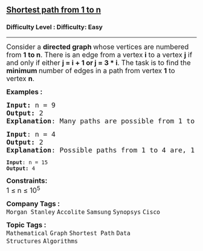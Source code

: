 <h2><a href="https://www.geeksforgeeks.org/problems/shortest-path-from-1-to-n0156/1?page=1&company=Samsung&difficulty=Easy,Medium&status=unsolved&sortBy=accuracy">Shortest path from 1 to n</a></h2><h3>Difficulty Level : Difficulty: Easy</h3><hr><div class="problems_problem_content__Xm_eO"><p><span style="font-size: 18px;">Consider a <strong>directed graph </strong>whose vertices are numbered from <strong>1</strong> <strong>to n</strong>. There is an edge from a vertex <strong>i</strong> to a vertex <strong>j</strong> if and only if either <strong>j = i + 1 or j = 3 * i</strong>. The task is to find the <strong>minimum </strong>number of edges in a path from vertex <strong>1</strong> to vertex <strong>n</strong>.</span></p>
<p><span style="font-size: 18px;"><strong>Examples :</strong></span></p>
<pre><span style="font-size: 18px;"><strong>Input: </strong>n = 9
<strong>Output: </strong>2
<strong>Explanation</strong>: Many paths are possible from 1 to 9. Shortest one possible is, 1 -&gt; 3 -&gt; 9, of length 2.</span></pre>
<pre><span style="font-size: 18px;"><strong>Input</strong>: n = 4
<strong>Output: </strong>2
<strong>Explanation</strong>: Possible paths from 1 to 4 are, 1 -&gt; 2 -&gt; 3 -&gt; 4 and 1 -&gt; 3 -&gt; 4. Second path of length 2 is the shortest.<br></span></pre>
<pre><span><strong>Input</strong>: n = 15
<strong>Output: </strong>4</span></pre>
<p><span style="font-size: 18px;"><strong>Constraints:</strong><br>1 ≤ n ≤ 10<sup>5</sup></span></p></div><p><span style=font-size:18px><strong>Company Tags : </strong><br><code>Morgan Stanley</code>&nbsp;<code>Accolite</code>&nbsp;<code>Samsung</code>&nbsp;<code>Synopsys</code>&nbsp;<code>Cisco</code>&nbsp;<br><p><span style=font-size:18px><strong>Topic Tags : </strong><br><code>Mathematical</code>&nbsp;<code>Graph</code>&nbsp;<code>Shortest Path</code>&nbsp;<code>Data Structures</code>&nbsp;<code>Algorithms</code>&nbsp;
